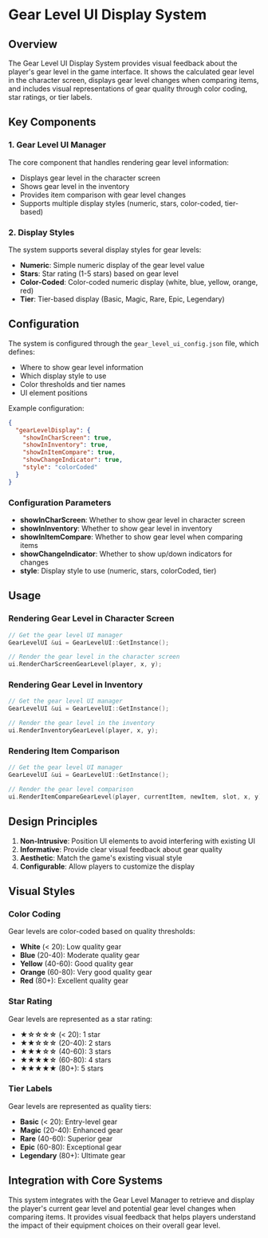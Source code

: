 # Gear Level UI Display System

## Overview

The Gear Level UI Display System provides visual feedback about the player's gear level in the game interface. It shows the calculated gear level in the character screen, displays gear level changes when comparing items, and includes visual representations of gear quality through color coding, star ratings, or tier labels.

## Key Components

### 1. Gear Level UI Manager

The core component that handles rendering gear level information:

- Displays gear level in the character screen
- Shows gear level in the inventory
- Provides item comparison with gear level changes
- Supports multiple display styles (numeric, stars, color-coded, tier-based)

### 2. Display Styles

The system supports several display styles for gear levels:

- **Numeric**: Simple numeric display of the gear level value
- **Stars**: Star rating (1-5 stars) based on gear level
- **Color-Coded**: Color-coded numeric display (white, blue, yellow, orange, red)
- **Tier**: Tier-based display (Basic, Magic, Rare, Epic, Legendary)

## Configuration

The system is configured through the `gear_level_ui_config.json` file, which defines:

- Where to show gear level information
- Which display style to use
- Color thresholds and tier names
- UI element positions

Example configuration:

```json
{
  "gearLevelDisplay": {
    "showInCharScreen": true,
    "showInInventory": true,
    "showInItemCompare": true,
    "showChangeIndicator": true,
    "style": "colorCoded"
  }
}
```

### Configuration Parameters

- **showInCharScreen**: Whether to show gear level in character screen
- **showInInventory**: Whether to show gear level in inventory
- **showInItemCompare**: Whether to show gear level when comparing items
- **showChangeIndicator**: Whether to show up/down indicators for changes
- **style**: Display style to use (numeric, stars, colorCoded, tier)

## Usage

### Rendering Gear Level in Character Screen

```cpp
// Get the gear level UI manager
GearLevelUI &ui = GearLevelUI::GetInstance();

// Render the gear level in the character screen
ui.RenderCharScreenGearLevel(player, x, y);
```

### Rendering Gear Level in Inventory

```cpp
// Get the gear level UI manager
GearLevelUI &ui = GearLevelUI::GetInstance();

// Render the gear level in the inventory
ui.RenderInventoryGearLevel(player, x, y);
```

### Rendering Item Comparison

```cpp
// Get the gear level UI manager
GearLevelUI &ui = GearLevelUI::GetInstance();

// Render the gear level comparison
ui.RenderItemCompareGearLevel(player, currentItem, newItem, slot, x, y);
```

## Design Principles

1. **Non-Intrusive**: Position UI elements to avoid interfering with existing UI
2. **Informative**: Provide clear visual feedback about gear quality
3. **Aesthetic**: Match the game's existing visual style
4. **Configurable**: Allow players to customize the display

## Visual Styles

### Color Coding

Gear levels are color-coded based on quality thresholds:
- **White** (< 20): Low quality gear
- **Blue** (20-40): Moderate quality gear
- **Yellow** (40-60): Good quality gear
- **Orange** (60-80): Very good quality gear
- **Red** (80+): Excellent quality gear

### Star Rating

Gear levels are represented as a star rating:
- **★☆☆☆☆** (< 20): 1 star
- **★★☆☆☆** (20-40): 2 stars
- **★★★☆☆** (40-60): 3 stars
- **★★★★☆** (60-80): 4 stars
- **★★★★★** (80+): 5 stars

### Tier Labels

Gear levels are represented as quality tiers:
- **Basic** (< 20): Entry-level gear
- **Magic** (20-40): Enhanced gear
- **Rare** (40-60): Superior gear
- **Epic** (60-80): Exceptional gear
- **Legendary** (80+): Ultimate gear

## Integration with Core Systems

This system integrates with the Gear Level Manager to retrieve and display the player's current gear level and potential gear level changes when comparing items. It provides visual feedback that helps players understand the impact of their equipment choices on their overall gear level.
